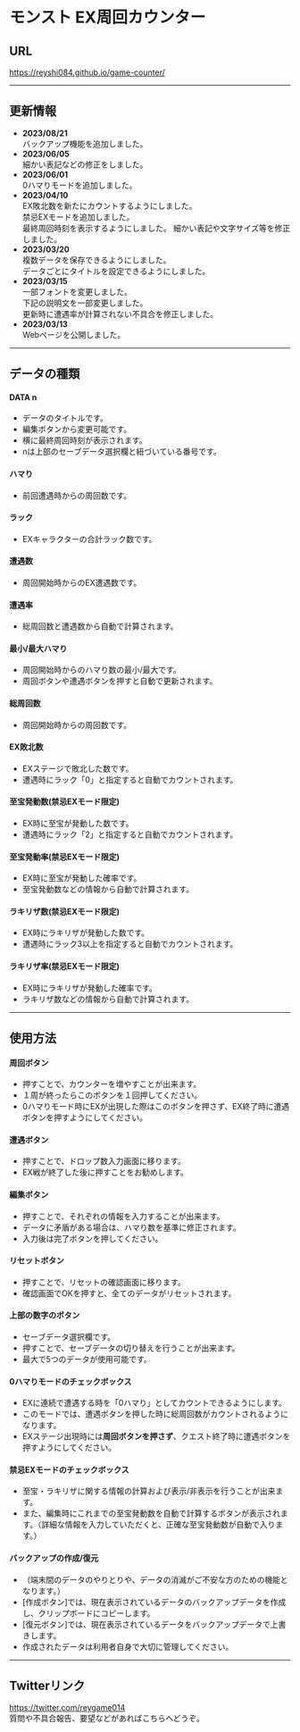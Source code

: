 # モンスト EX周回カウンター
## URL
https://reyshi084.github.io/game-counter/

---
## 更新情報
- **2023/08/21**  
    バックアップ機能を追加しました。
- **2023/06/05**  
    細かい表記などの修正をしました。
- **2023/06/01**  
    0ハマりモードを追加しました。
- **2023/04/10**  
    EX敗北数を新たにカウントするようにしました。  
    禁忌EXモードを追加しました。  
    最終周回時刻を表示するようにしました。
    細かい表記や文字サイズ等を修正しました。
- **2023/03/20**  
    複数データを保存できるようにしました。  
    データごとにタイトルを設定できるようにしました。
- **2023/03/15**  
    一部フォントを変更しました。  
    下記の説明文を一部変更しました。  
    更新時に遭遇率が計算されない不具合を修正しました。
- **2023/03/13**  
    Webページを公開しました。

---
## データの種類
#### **DATA n**  
- データのタイトルです。
- 編集ボタンから変更可能です。
- 横に最終周回時刻が表示されます。
- nは上部のセーブデータ選択欄と紐づいている番号です。
#### **ハマり**  
- 前回遭遇時からの周回数です。
#### **ラック**  
- EXキャラクターの合計ラック数です。
#### **遭遇数**  
- 周回開始時からのEX遭遇数です。
#### **遭遇率**  
- 総周回数と遭遇数から自動で計算されます。
#### **最小/最大ハマり**  
- 周回開始時からのハマり数の最小/最大です。
- 周回ボタンや遭遇ボタンを押すと自動で更新されます。
#### **総周回数**  
- 周回開始時からの周回数です。  
#### **EX敗北数**
- EXステージで敗北した数です。  
- 遭遇時にラック「0」と指定すると自動でカウントされます。
#### **至宝発動数(禁忌EXモード限定)**
- EX時に至宝が発動した数です。
- 遭遇時にラック「2」と指定すると自動でカウントされます。
#### **至宝発動率(禁忌EXモード限定)**
- EX時に至宝が発動した確率です。
- 至宝発動数などの情報から自動で計算されます。
#### **ラキリザ数(禁忌EXモード限定)**
- EX時にラキリザが発動した数です。
- 遭遇時にラック3以上を指定すると自動でカウントされます。
#### **ラキリザ率(禁忌EXモード限定)**
- EX時にラキリザが発動した確率です。
- ラキリザ数などの情報から自動で計算されます。
---
## 使用方法
#### **周回ボタン**  
- 押すことで、カウンターを増やすことが出来ます。
- １周が終ったらこのボタンを１回押してください。
- 0ハマりモード時にEXが出現した際はこのボタンを押さず、EX終了時に遭遇ボタンを押すようにしてください。
#### **遭遇ボタン**  
- 押すことで、ドロップ数入力画面に移ります。
- EX戦が終了した後に押すことをお勧めします。
#### **編集ボタン**  
- 押すことで、それぞれの情報を入力することが出来ます。
- データに矛盾がある場合は、ハマり数を基準に修正されます。
- 入力後は完了ボタンを押してください。
#### **リセットボタン**  
- 押すことで、リセットの確認画面に移ります。
- 確認画面でOKを押すと、全てのデータがリセットされます。
#### **上部の数字のボタン**
- セーブデータ選択欄です。
- 押すことで、セーブデータの切り替えを行うことが出来ます。
- 最大で5つのデータが使用可能です。
#### **0ハマりモードのチェックボックス**
- EXに連続で遭遇する時を「0ハマり」としてカウントできるようにします。
- このモードでは、遭遇ボタンを押した時に総周回数がカウントされるようになります。
- EXステージ出現時には**周回ボタンを押さず**、クエスト終了時に遭遇ボタンを押すようにしてください。
#### **禁忌EXモードのチェックボックス**
- 至宝・ラキリザに関する情報の計算および表示/非表示を行うことが出来ます。
- また、編集時にこれまでの至宝発動数を自動で計算するボタンが表示されます。（詳細な情報を入力していただくと、正確な至宝発動数が自動で入ります。）
#### **バックアップの作成/復元**
- （端末間のデータのやりとりや、データの消滅がご不安な方のための機能となります。）
- [作成ボタン]では、現在表示されているデータのバックアップデータを作成し、クリップボードにコピーします。
- [復元ボタン]では、現在表示されているデータをバックアップデータで上書きします。
- 作成されたデータは利用者自身で大切に管理してください。

---
## Twitterリンク
https://twitter.com/reygame014  
質問や不具合報告、要望などがあればこちらへどうぞ。
